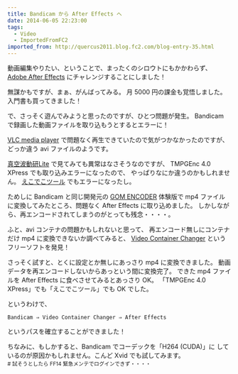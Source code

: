 ```yaml
---
title: Bandicam から After Effects へ
date: 2014-06-05 22:23:00
tags:
  - Video
  - ImportedFromFC2
imported_from: http://quercus2011.blog.fc2.com/blog-entry-35.html
---
```

動画編集やりたい、ということで、まったくのシロウトにもかかわらず、
<a href="http://www.adobe.com/jp/products/aftereffects.html">Adobe After Effects</a>
にチャレンジすることにしました！
<!-- more -->

無謀かもですが、まぁ、がんばってみる。
月 5000 円の課金も覚悟しました。
入門書も買ってきました！



で、さっそく遊んでみようと思ったのですが、ひとつ問題が発生。
Bandicam で録画した動画ファイルを取り込もうとするとエラーに！

<a href="http://www.videolan.org/">VLC media player</a>
で問題なく再生できていたので気がつかなかったのですが、
どっか違う avi ファイルのようです。

<a href="http://www.kurohane.net/">真空波動研Lite</a>
で見てみても異常はなさそうなのですが、
TMPGEnc 4.0 XPress でも取り込みエラーになったので、
やっぱりなにか違うのかもしれません。
<a href="http://sourceforge.jp/projects/ecodecotool/">えこでこツール</a>
でもエラーになったし。

ためしに Bandicam と同じ開発元の
<a href="http://www.gomplayer.jp/encoder/">GOM ENCODER</a>
体験版で mp4 ファイルに変換してみたところ、問題なく After Effects に取り込めました。
しかしながら、再エンコードされてしまうのがとっても残念・・・・。


ふと、avi コンテナの問題かもしれないと思って、
再エンコード無しにコンテナだけ mp4 に変換できないか調べてみると、
<a href="http://phperera.wordpress.com/">Video Container Changer</a>
というフリーソフトを発見！

さっそく試すと、とくに設定とか無しにあっさり mp4 に変換できました。
動画データを再エンコードしないからあっという間に変換完了。
できた mp4 ファイルを After Effects に食べさせてみるとあっさり OK。
「TMPGEnc 4.0 XPress」でも「えこでこツール」でも OK でした。


というわけで、

    Bandicam ⇒ Video Container Changer ⇒ After Effects

というパスを確立することができました！


ちなみに、もしかすると、Bandicam でコーデックを「H264 (CUDA)」に
しているのが原因かもしれません。こんど Xvid でも試してみます。    
<small># 試そうとしたら FF14 緊急メンテでログインできず・・・・</small>
